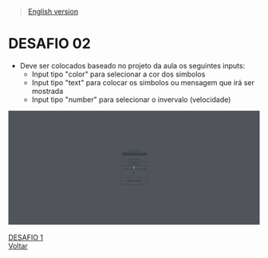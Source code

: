 > [English version](README.md) 

# DESAFIO 02

- Deve ser colocados baseado no projeto da aula os seguintes inputs:
    - Input tipo  "color" para selecionar a cor dos símbolos
    - Input tipo "text" para colocar os simbolos ou mensagem que irá ser mostrada
    - Input tipo "number" para selecionar o invervalo (velocidade)

![](../gifs/challenge-2.gif)

[DESAFIO 1](../challenge-1/README-PTBR.md)  
[Voltar](../README-PTBR.md)